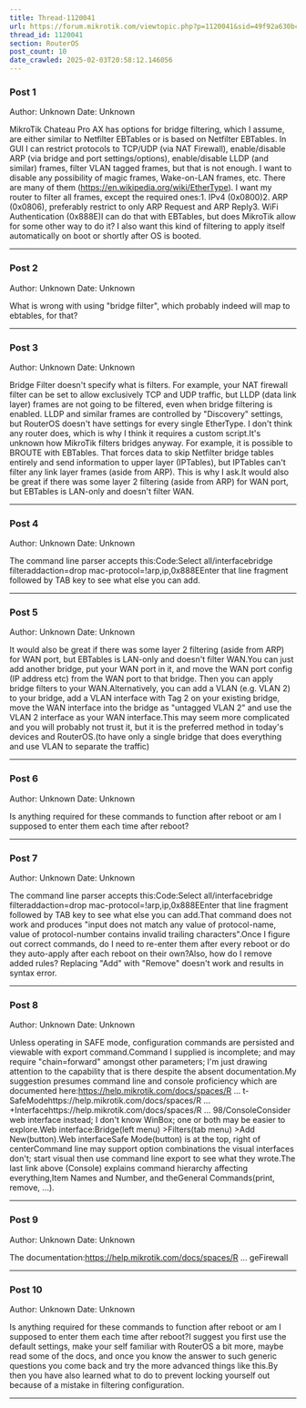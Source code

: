 ```yaml
---
title: Thread-1120041
url: https://forum.mikrotik.com/viewtopic.php?p=1120041&sid=49f92a630bc7970d8ca50523be880e8f#p1120041
thread_id: 1120041
section: RouterOS
post_count: 10
date_crawled: 2025-02-03T20:58:12.146056
---
```


### Post 1
Author: Unknown
Date: Unknown

MikroTik Chateau Pro AX has options for bridge filtering, which I assume, are either similar to Netfilter EBTables or is based on Netfilter EBTables. In GUI I can restrict protocols to TCP/UDP (via NAT Firewall), enable/disable ARP (via bridge and port settings/options), enable/disable LLDP (and similar) frames, filter VLAN tagged frames, but that is not enough. I want to disable any possibility of magic frames, Wake-on-LAN frames, etc.  There are many of them (https://en.wikipedia.org/wiki/EtherType). I want my router to filter all frames, except the required ones:1. IPv4 (0x0800)2. ARP (0x0806), preferably restrict to only ARP Request and ARP Reply3. WiFi Authentication (0x888E)I can do that with EBTables, but does MikroTik allow for some other way to do it? I also want this kind of filtering to apply itself automatically on boot or shortly after OS is booted.

---
### Post 2
Author: Unknown
Date: Unknown

What is wrong with using "bridge filter", which probably indeed will map to ebtables, for that?

---
### Post 3
Author: Unknown
Date: Unknown

Bridge Filter doesn't specify what is filters. For example, your NAT firewall filter can be set to allow exclusively TCP and UDP traffic, but LLDP (data link layer) frames are not going to be filtered, even when bridge filtering is enabled. LLDP and similar frames are controlled by "Discovery" settings, but RouterOS doesn't have settings for every single EtherType. I don't think any router does, which is why I think it requires a custom script.It's unknown how MikroTik filters bridges anyway. For example, it is possible to BROUTE with EBTables. That forces data to skip Netfilter bridge tables entirely and send information to upper layer (IPTables), but IPTables can't filter any link layer frames (aside from ARP). This is why I ask.It would also be great if there was some layer 2 filtering (aside from ARP) for WAN port, but EBTables is LAN-only and doesn't filter WAN.

---
### Post 4
Author: Unknown
Date: Unknown

The command line parser accepts this:Code:Select all/interfacebridge filteraddaction=drop mac-protocol=!arp,ip,0x888EEnter that line fragment followed by TAB key to see what else you can add.

---
### Post 5
Author: Unknown
Date: Unknown

It would also be great if there was some layer 2 filtering (aside from ARP) for WAN port, but EBTables is LAN-only and doesn't filter WAN.You can just add another bridge, put your WAN port in it, and move the WAN port config (IP address etc) from the WAN port to that bridge.  Then you can apply bridge filters to your WAN.Alternatively, you can add a VLAN (e.g. VLAN 2) to your bridge, add a VLAN interface with Tag 2 on your existing bridge, move the WAN interface into the bridge as "untagged VLAN 2" and use the VLAN 2 interface as your WAN interface.This may seem more complicated and you will probably not trust it, but it is the preferred method in today's devices and RouterOS.(to have only a single bridge that does everything and use VLAN to separate the traffic)

---
### Post 6
Author: Unknown
Date: Unknown

Is anything required for these commands to function after reboot or am I supposed to enter them each time after reboot?

---
### Post 7
Author: Unknown
Date: Unknown

The command line parser accepts this:Code:Select all/interfacebridge filteraddaction=drop mac-protocol=!arp,ip,0x888EEnter that line fragment followed by TAB key to see what else you can add.That command does not work and produces "input does not match any value of protocol-name, value of protocol-number contains invalid trailing characters".Once I figure out correct commands, do I need to re-enter them after every reboot or do they auto-apply after each reboot on their own?Also, how do I remove added rules? Replacing "Add" with "Remove" doesn't work and results in syntax error.

---
### Post 8
Author: Unknown
Date: Unknown

Unless operating in SAFE mode, configuration commands are persisted and viewable with export command.Command I supplied is incomplete; and may require "chain=forward" amongst other parameters; I'm just drawing attention to the capability that is there despite the absent documentation.My suggestion presumes command line and console proficiency which are documented here:https://help.mikrotik.com/docs/spaces/R ... t-SafeModehttps://help.mikrotik.com/docs/spaces/R ... +Interfacehttps://help.mikrotik.com/docs/spaces/R ... 98/ConsoleConsider web interface instead; I don't know WinBox; one or both may be easier to explore.Web interface:Bridge(left menu) >Filters(tab menu) >Add New(button).Web interfaceSafe Mode(button) is at the top, right of centerCommand line may support option combinations the visual interfaces don't; start visual then use command line export to see what they wrote.The last link above (Console) explains command hierarchy affecting everything,Item Names and Number, and theGeneral Commands(print, remove, ...).

---
### Post 9
Author: Unknown
Date: Unknown

The documentation:https://help.mikrotik.com/docs/spaces/R ... geFirewall

---
### Post 10
Author: Unknown
Date: Unknown

Is anything required for these commands to function after reboot or am I supposed to enter them each time after reboot?I suggest you first use the default settings, make your self familiar with RouterOS a bit more, maybe read some of the docs, and once you know the answer to such generic questions you come back and try the more advanced things like this.By then you have also learned what to do to prevent locking yourself out because of a mistake in filtering configuration.

---
